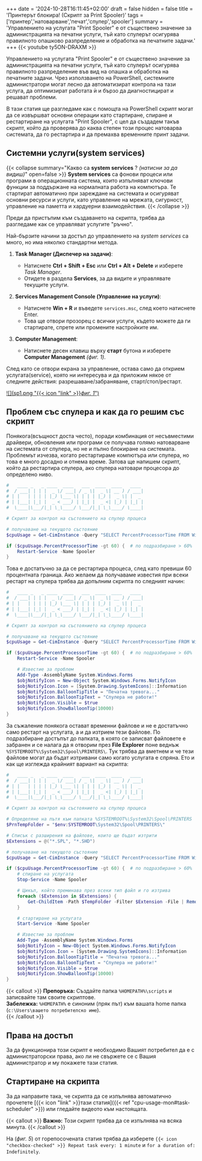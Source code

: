 +++
date = '2024-10-28T16:11:45+02:00'
draft = false
hidden = false
title = 'Принтерът блокира! (Скрипт за Print Spooler)'
tags = ['принтер','натоварване','печат','спулер','spooler']
summary = 'Управлението на услугата "Print Spooler" е от съществено значение за администрацията на печатни услуги, тъй като спулерът осигурява правилното опашково разпределение и обработка на печатните задачи.'
+++
<span>{{< youtube ty5ON-DRAXM >}}</span>

Управлението на услугата "Print Spooler" е от съществено значение за администрацията на печатни услуги, тъй като спулерът осигурява правилното разпределение във вид на опашка и обработка на печатните задачи. Чрез използването на PowerShell, системните администратори могат лесно да автоматизират контрола на тази услуга, да оптимизират работата ѝ и бързо да диагностицират и решават проблеми.

В тази статия ще разгледаме как с помощта на PowerShell скрипт могат да се извършват основни операции като стартиране, спиране и рестартиране на услугата "Print Spooler", с цел да създадем такъв скрипт, който да проверява до каква степен този процес натоварва системата, да го рестартира и да премахва временните принт задачи.

## Системни услуги(system services)

{{< collapse summary="Какво са **system services** ? *(натисни за да видиш)*" open=false >}}
**System services** са фонови процеси или програми в операционната система, които изпълняват ключови функции за поддържане на нормалната работа на компютъра. Те стартират автоматично при зареждане на системата и осигуряват основни ресурси и услуги, като управление на мрежата, сигурност, управление на паметта и хардуерни взаимодействия.
{{< /collapse >}}

Преди да пристъпим към създаването на скрипта, трябва да разгледаме как се управляват услугите "ръчно".

Най-бързите начини за достъп до управлението на *system services* са много, но има няколко стандартни метода.

1. **Task Manager (Диспечер на задачи)**:
   - Натиснете **Ctrl + Shift + Esc** или **Ctrl + Alt + Delete** и изберете *Task Manager*.
   - Отидете в раздела **Services**, за да видите и управлявате текущите услуги.

2. **Services Management Console (Управление на услуги)**:
   - Натиснете **Win + R** и въведете `services.msc`, след което натиснете Enter.
   - Това ще отвори прозорец с всички услуги, където можете да ги стартирате, спрете или промените настройките им.

3. **Computer Management**:
   - Натиснете десен клавиш върху **старт** бутона и изберете **Computer Management** *(фиг. 1)*.

След като се отвори екрана за управление, остава само да открием услугата(service), която ни интересува и да приложим някое от следните действия: разрешаване/забраняване, старт/стоп/рестарт.

[![](sp1.png "{{< icon "link" >}}*фиг. 1*")](sp1.png)

## Проблем със спулера и как да го решим със скрипт

Понякога(всъщност доста често), поради комбинация от несъвместими драйвери, обновления или програми се получава голямо натоварване на системата от спулера, но не и пълно блокиране на системата. Проблемът изчезва, когато рестартираме компютъра или спулера, но това е много досадно и отнема време. Затова ще напишем скрипт, който да рестартира спулера, ако спулера натовари процесора до определено ниво.

```powershell {linenos=true}
#   ____ _   _ ____  ____   ___  ____  ____   ____
#  / ___| | | |  _ \/ ___| / _ \|  _ \| __ ) / ___|
# | |   | | | | |_) \___ \| | | | |_) |  _ \| |  _
# | |___| |_| |  _ < ___) | |_| |  _ <| |_) | |_| |
#  \____|\___/|_| \_\____/ \___/|_| \_\____/ \____|

# Скрипт за контрол на състоянието на спулер процеса

# получаване на текущото състояние
$cpuUsage = Get-CimInstance -Query "SELECT PercentProcessorTime FROM Win32_PerfFormattedData_PerfProc_Process WHERE Name='spoolsv'"

if ($cpuUsage.PercentProcessorTime -gt 60) {  # по подразбиране > 60%
    Restart-Service -Name Spooler
}
```

Това е достатъчно за да се рестартира процеса, след като превиши 60 процентната граница. Ако желаем да получаваме известия при всеки рестарт на спулера трябва да допълним скрипта по следният начин:

```powershell {linenos=true}
#   ____ _   _ ____  ____   ___  ____  ____   ____
#  / ___| | | |  _ \/ ___| / _ \|  _ \| __ ) / ___|
# | |   | | | | |_) \___ \| | | | |_) |  _ \| |  _
# | |___| |_| |  _ < ___) | |_| |  _ <| |_) | |_| |
#  \____|\___/|_| \_\____/ \___/|_| \_\____/ \____|

# Скрипт за контрол на състоянието на спулер процеса

# получаване на текущото състояние
$cpuUsage = Get-CimInstance -Query "SELECT PercentProcessorTime FROM Win32_PerfFormattedData_PerfProc_Process WHERE Name='spoolsv'"

if ($cpuUsage.PercentProcessorTime -gt 60) {  # по подразбиране > 60%
    Restart-Service -Name Spooler

    # Известие за проблем
    Add-Type -AssemblyName System.Windows.Forms
    $objNotifyIcon = New-Object System.Windows.Forms.NotifyIcon
    $objNotifyIcon.Icon = [System.Drawing.SystemIcons]::Information
    $objNotifyIcon.BalloonTipTitle = "Печатна тревога..."
    $objNotifyIcon.BalloonTipText = "Спулера не работи!"
    $objNotifyIcon.Visible = $true
    $objNotifyIcon.ShowBalloonTip(10000)
}
```

За съжаление понякога остават временни файлове и не е достатъчно само рестарт на услугата, а и да изтрием тези файлове. По подразбиране достъпът до папката, в която се записват файловете е забранен и се налага да я отворим през **File Explorer** поне веднъж `%SYSTEMROOT%\System32\Spool\PRINTERS\`. Тук трябва да вметнем и че тези файлове могат да бъдат изтривани само когато услугата е спряна. Ето и как ще изглежда крайният вариант на скрипта:

```powershell {linenos=true}
#   ____ _   _ ____  ____   ___  ____  ____   ____
#  / ___| | | |  _ \/ ___| / _ \|  _ \| __ ) / ___|
# | |   | | | | |_) \___ \| | | | |_) |  _ \| |  _
# | |___| |_| |  _ < ___) | |_| |  _ <| |_) | |_| |
#  \____|\___/|_| \_\____/ \___/|_| \_\____/ \____|

# Скрипт за контрол на състоянието на спулер процеса

# Определяне на пътя към папката %SYSTEMROOT%\System32\Spool\PRINTERS
$PrnTempFolder = "$env:SYSTEMROOT\System32\Spool\PRINTERS\"

# Списък с разширения на файлове, които ще бъдат изтрити
$Extensions = @("*.SPL", "*.SHD")

# получаване на текущото състояние
$cpuUsage = Get-CimInstance -Query "SELECT PercentProcessorTime FROM Win32_PerfFormattedData_PerfProc_Process WHERE Name='spoolsv'"

if ($cpuUsage.PercentProcessorTime -gt 60) {  # по подразбиране > 60%
    # спиране на услугата
    Stop-Service -Name Spooler

    # Цикъл, който преминава през всеки тип файл и го изтрива
    foreach ($Extension in $Extensions) {
        Get-ChildItem -Path $TempFolder -Filter $Extension -File | Remove-Item -Force
    }

    # стартиране на услугата
    Start-Service -Name Spooler

    # Известие за проблем
    Add-Type -AssemblyName System.Windows.Forms
    $objNotifyIcon = New-Object System.Windows.Forms.NotifyIcon
    $objNotifyIcon.Icon = [System.Drawing.SystemIcons]::Information
    $objNotifyIcon.BalloonTipTitle = "Печатна тревога..."
    $objNotifyIcon.BalloonTipText = "Спулера не работи!"
    $objNotifyIcon.Visible = $true
    $objNotifyIcon.ShowBalloonTip(10000)
}
```

{{< callout >}}
**Препоръка:** Създайте папка `%HOMEPATH%\scripts` и записвайте там своите скриптове. <br>**Забележка:** `%HOMEPATH%` е синоним (пряк път) към вашата home папка (`c:\Users\вашето потребителско име`).</br>
{{< /callout >}}

## Права на достъп

За да функционира този скрипт е необходимо Вашият потребител да е с администраторски права, ако ли не свържете се с Вашия администратор и му покажете тази статия.

## Стартиране на скрипта

За да направите така, че скрипта да се изпълнява автоматично прочетете [{{< icon "link" >}}тази статия]({{< ref "cpu-usage-mon#task-scheduler" >}}) или гледайте видеото към настоящата.

{{< callout >}}
**Важно:** Този скрипт трябва да се изпълнява на всяка минута.
{{< /callout >}}

 На (*фиг. 5*) от горепосочената статия трябва да изберете `{{< icon "checkbox-checked" >}} Repeat task every: 1 minute` и `for a duration of: Indefinitely`.
